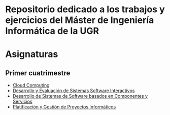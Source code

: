 # Repositorio dedicado a los trabajos y ejercicios del Máster de Ingeniería Informática de la UGR

# Asignaturas

## Primer cuatrimestre
* [Cloud Computing](CC)
* [Desarrollo y Evaluación de Sistemas Software Interactivos](DESSI)
* [Desarrollo de Sistemas de Software basados en Componentes y Servicios](DSS)
* [Platificación y Gestión de Proyectos Informáticos](PGPI)

